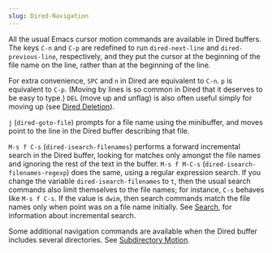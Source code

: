```yaml
---
slug: Dired-Navigation
---
```


All the usual Emacs cursor motion commands are available in Dired buffers. The keys `C-n` and `C-p` are redefined to run `dired-next-line` and `dired-previous-line`, respectively, and they put the cursor at the beginning of the file name on the line, rather than at the beginning of the line.

For extra convenience, `SPC` and `n` in Dired are equivalent to `C-n`. `p` is equivalent to `C-p`. (Moving by lines is so common in Dired that it deserves to be easy to type.) `DEL` (move up and unflag) is also often useful simply for moving up (see [Dired Deletion](/docs/emacs/Dired-Deletion)).

`j` (`dired-goto-file`) prompts for a file name using the minibuffer, and moves point to the line in the Dired buffer describing that file.

`M-s f C-s` (`dired-isearch-filenames`) performs a forward incremental search in the Dired buffer, looking for matches only amongst the file names and ignoring the rest of the text in the buffer. `M-s f M-C-s` (`dired-isearch-filenames-regexp`) does the same, using a regular expression search. If you change the variable `dired-isearch-filenames` to `t`, then the usual search commands also limit themselves to the file names; for instance, `C-s` behaves like `M-s f C-s`. If the value is `dwim`, then search commands match the file names only when point was on a file name initially. See [Search](/docs/emacs/Search), for information about incremental search.

Some additional navigation commands are available when the Dired buffer includes several directories. See [Subdirectory Motion](/docs/emacs/Subdirectory-Motion).
